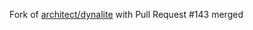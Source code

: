 Fork of [architect/dynalite](https://github.com/architect/dynalite) with Pull Request #143[](https://github.com/architect/dynalite/pull/143) merged